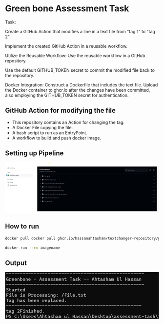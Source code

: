 # Green bone Assessment Task 

Task:

Create a GitHub Action that modifies a line in a text file from "tag 1" to "tag 2".

Implement the created GitHub Action in a reusable workflow.

Utilize the Reusable Workflow:
Use the reusable workflow in a GitHub repository.

Use the default GITHUB_TOKEN secret to commit the modified file back to the repository.

Docker Integration:
Construct a Dockerfile that includes the text file.
Upload the Docker container to ghcr.io after the changes have been committed, also employing the GITHUB_TOKEN secret for authentication.

## GitHub Action for modifying the file

- This repository contains an Action for changing the tag. 
- A Docker File copying the file.
- A bash script to run as an EntryPoint.
- A workflow to build and push docker image.

## Setting up Pipeline

![Project Logo](https://github.com/hassanahtasham/textchanger-repository/blob/main/images/pipeline.png?raw=true)


## How to run

```bash
docker pull docker pull ghcr.io/hassanahtasham/textchanger-repository/greenbone-textchanger:latest
```

```bash
docker run --rm imagename
```
## Output


![Project Logo](https://github.com/hassanahtasham/textchanger-repository/blob/main/images/output.png?raw=true)
